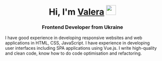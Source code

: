 <h1 align="center">Hi, I'm <a href="https://limanski-valera.github.io/limanski-valera/" target="_blank">Valera</a> 
<img src="https://github.com/blackcater/blackcater/raw/main/images/Hi.gif" height="32"/></h1>
<h3 align="center">Frontend Developer from Ukraine</h3>

I have good experience in developing responsive websites and web applications in HTML, CSS, JavaScript. I have experience in developing user interfaces including SPA applications using Vue.js. I write high-quality and clean code, know how to do code optimisation and refactoring.
